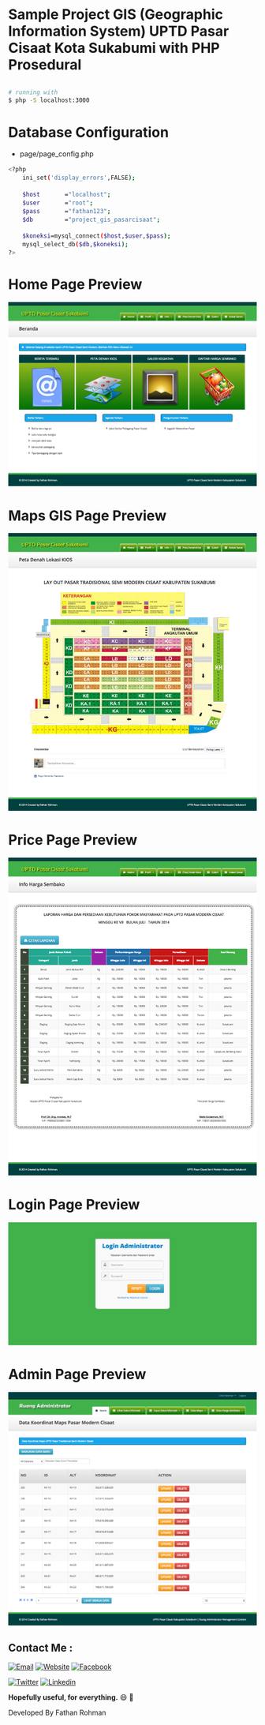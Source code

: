 # Sample Project GIS (Geographic Information System) UPTD Pasar Cisaat Kota Sukabumi with PHP Prosedural
##
``` bash
# running with
$ php -S localhost:3000
```
##
# Database Configuration
- page/page_config.php
``` bash
<?php
	ini_set('display_errors',FALSE);

	$host		="localhost";
	$user		="root";
	$pass		="fathan123";
	$db 		="project_gis_pasarcisaat";

	$koneksi=mysql_connect($host,$user,$pass);
	mysql_select_db($db,$koneksi);	
?>
```
##
##
# Home Page Preview
![alt text](screenshoot/uptd-home.png)

# Maps GIS Page Preview
![alt text](screenshoot/uptd-denah.png)

# Price Page Preview
![alt text](screenshoot/uptd-harga.png)

# Login Page Preview
![alt text](screenshoot/uptd-login.png)

# Admin Page Preview
![alt text](screenshoot/uptd-admin.png)
##
##
## Contact Me :
[![Email](https://img.shields.io/badge/Fathan%20Rohman-Email-yellow.svg?maxAge=3600)](mailto:karir.fathan@gmail.com)
[![Website](https://img.shields.io/badge/Fathan%20Rohman-Github-black.svg?maxAge=3600)](https://github.com/fathan/)
[![Facebook](https://img.shields.io/badge/fathanrohmanst-Facebook-blue.svg?maxAge=3600)](https://facebook.com/fathanrohmanst)

[![Twitter](https://img.shields.io/badge/Fathan_Rohman-Twitter-55acee.svg?maxAge=3600)](https://twitter.com/Fathan_Rohman)
[![Linkedin](https://img.shields.io/badge/fathan-Linkedin-0077b5.svg?maxAge=3600)](https://id.linkedin.com/in/fathan)


**Hopefully useful, for everything.** :smile: :punch:

Developed By Fathan Rohman